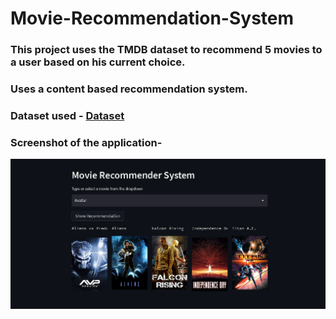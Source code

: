 # Movie-Recommendation-System

### This project uses the TMDB dataset to recommend 5 movies to a user based on his current choice.

### Uses a content based recommendation system.

### Dataset used - <a href="https://www.kaggle.com/datasets/tmdb/tmdb-movie-metadata" target="_blank">Dataset</a>

### Screenshot of the application-

<img src="Screenshot 2022-10-24 170313.png" alt="Application screenshot">
